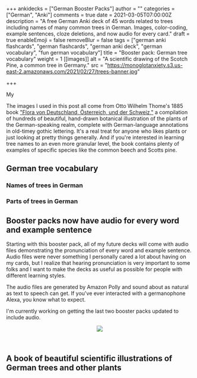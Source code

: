 +++
ankidecks = ["German Booster Packs"]
author = ""
categories = ["German", "Anki"]
comments = true
date = 2021-03-05T07:00:00Z
description = "A free German Anki deck of 45 words related to trees including names of many common trees in German. Images, color-coding, example sentences, cloze deletions, and now audio for every card."
draft = true
enableEmoji = false
removeBlur = false
tags = ["german anki flashcards", "german flashcards", "german anki deck", "german vocabulary", "fun german vocabulary"]
title = "Booster pack: German tree vocabulary"
weight = 1
[[images]]
alt = "A scientific drawing of the Scotch Pine, a common tree in Germany."
src = "https://monoglotanxiety.s3.us-east-2.amazonaws.com/2021/02/27/trees-banner.jpg"

+++

My 

The images I used in this post all come from Otto Wilhelm Thome's 1885 book ["Flora von Deutschland, Österreich, und der Schweiz,"](http://www.biolib.de/thome/) a compilation of hundreds of  beautiful, hand-drawn botanical illustration of the plants of the German-speaking realm, complete with German-language annotations in old-timey gothic lettering. It's a real treat for anyone who likes plants or just looking at pretty things generally. And if you're interested in learning tree names to an even more granular level, the book contains plenty of examples of specific species like the common beech and Scotts pine.

## German tree vocabulary

### Names of trees in German

### Parts of trees in German

## Booster packs now have audio for every word and example sentence

Starting with this booster pack, all of my future decks will come with audio files demonstrating the pronunciation of every word and example sentence. Audio files were never something I personally cared a lot about having on my cards, but I realize that hearing pronunciation is very important to some folks and I want to make the decks as useful as possible for people with different learning styles.

The audio files are generated by Amazon Polly and sound about as natural as text to speech can get. If you've ever interacted with a germanophone Alexa, you know what to expect.

I'm currently working on getting the last two booster packs updated to include audio.

<center>

![](http://www.biolib.de/thome/band2/tafel_002_small.jpg)

<br>

</center>

## A book of beautiful scientific illustrations of German trees and other plants